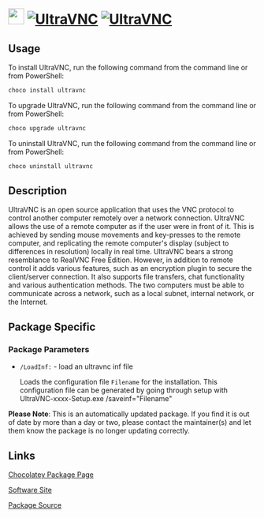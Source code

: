 ﻿# <img src="https://cdn.jsdelivr.net/gh/mkevenaar/chocolatey-packages@793b0f9445b2258a192e23bba3d482e7df9db46b/icons/ultravnc.png" width="32" height="32"/> [![UltraVNC](https://img.shields.io/chocolatey/v/ultravnc.svg?label=UltraVNC)](https://community.chocolatey.org/packages/ultravnc) [![UltraVNC](https://img.shields.io/chocolatey/dt/ultravnc.svg)](https://community.chocolatey.org/packages/ultravnc)

## Usage

To install UltraVNC, run the following command from the command line or from PowerShell:

```powershell
choco install ultravnc
```

To upgrade UltraVNC, run the following command from the command line or from PowerShell:

```powershell
choco upgrade ultravnc
```

To uninstall UltraVNC, run the following command from the command line or from PowerShell:

```powershell
choco uninstall ultravnc
```

## Description

UltraVNC is an open source application that uses the VNC protocol to control another computer remotely over a network connection.  UltraVNC allows the use of a remote computer as if the user were in front of it. This is achieved by sending mouse movements and key-presses to the remote computer, and replicating the remote computer's display (subject to differences in resolution) locally in real time. UltraVNC bears a strong resemblance to RealVNC Free Edition. However, in addition to remote control it adds various features, such as an encryption plugin to secure the client/server connection. It also supports file transfers, chat functionality and various authentication methods. The two computers must be able to communicate across a network, such as a local subnet, internal network, or the Internet.

## Package Specific

### Package Parameters

* `/LoadInf:` - load an ultravnc inf file

  Loads the configuration file `Filename` for the installation.
  This configuration file can be generated by going through setup with UltraVNC-xxxx-Setup.exe /saveinf="Filename"

**Please Note**: This is an automatically updated package. If you find it is
out of date by more than a day or two, please contact the maintainer(s) and
let them know the package is no longer updating correctly.


## Links

[Chocolatey Package Page](https://community.chocolatey.org/packages/ultravnc)

[Software Site](http://www.uvnc.com/)

[Package Source](https://github.com/mkevenaar/chocolatey-packages/tree/master/automatic/ultravnc)


